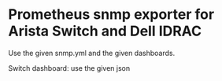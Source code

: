# Prometheus snmp exporter for Arista Switch and Dell IDRAC

Use the given snmp.yml and the given dashboards.

Switch dashboard: use the given json
